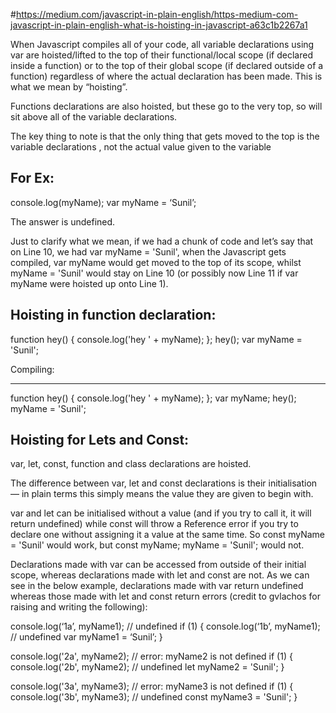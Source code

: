 #https://medium.com/javascript-in-plain-english/https-medium-com-javascript-in-plain-english-what-is-hoisting-in-javascript-a63c1b2267a1

When Javascript compiles all of your code, all variable declarations using var are hoisted/lifted to the top of their functional/local scope (if declared inside a function) or to the top of their global scope (if declared outside of a function) regardless of where the actual declaration has been made. This is what we mean by “hoisting”.

Functions declarations are also hoisted, but these go to the very top, so will sit above all of the variable declarations.

The key thing to note is that the only thing that gets moved to the top is the variable declarations , not the actual value given to the variable

For Ex:
------------

console.log(myName);
var myName = ‘Sunil’;

The answer is undefined. 

Just to clarify what we mean, if we had a chunk of code and let’s say that on Line 10, we had var myName = 'Sunil', when the Javascript gets compiled, var myName would get moved to the top of its scope, whilst myName = 'Sunil' would stay on Line 10 (or possibly now Line 11 if var myName were hoisted up onto Line 1).

Hoisting in function declaration:
----------------------------------

function hey() {
console.log('hey ' + myName);
};
hey();
var myName = 'Sunil';

Compiling:
___________

function hey() {
console.log('hey ' + myName);
};
var myName;
hey();
myName = 'Sunil';

Hoisting for Lets and Const:
-----------------------------

var, let, const, function and class declarations are hoisted.

The difference between var, let and const declarations is their initialisation — in plain terms this simply means the value they are given to begin with.

var and let can be initialised without a value (and if you try to call it, it will return undefined) while const will throw a Reference error if you try to declare one without assigning it a value at the same time. So const myName = 'Sunil' would work, but const myName; myName = 'Sunil'; would not.

Declarations made with var can be accessed from outside of their initial scope, whereas declarations made with let and const are not.
As we can see in the below example, declarations made with var return undefined whereas those made with let and const return errors (credit to gvlachos for raising and writing the following):

console.log(‘1a’, myName1); // undefined
if (1) {
 console.log(‘1b’, myName1); // undefined
 var myName1 = ‘Sunil’;
}

console.log('2a', myName2); // error: myName2 is not defined
if (1) {
    console.log('2b', myName2); // undefined
    let myName2 = 'Sunil';
}

console.log('3a', myName3); // error: myName3 is not defined
if (1) {
    console.log('3b', myName3); // undefined
    const myName3 = 'Sunil';
}

